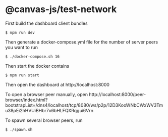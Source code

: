 # @canvas-js/test-network

First build the dashboard client bundles

```
$ npm run dev
```

Then generate a docker-compose.yml file for the number of server peers you want to run

```
$ ./docker-compose.sh 16
```

Then start the docker contains

```
$ npm run start
```

Then open the dashboard at http://localhost:8000

To open a browser peer manually, open http://localhost:8000/peer-browser/index.html?bootstrapList=/dns4/localhost/tcp/8080/ws/p2p/12D3KooWNbCWxWV3Tmu38pEi2hHVUiBHbr7x6bHLFQXRqgui6Vrn

To spawn several browser peers, run

```
$ ./spawn.sh
```
